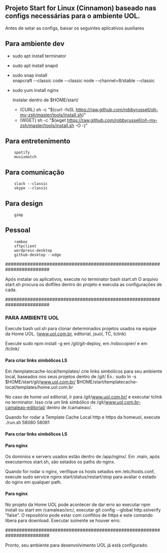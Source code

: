 ## Projeto Start for Linux (Cinnamon) baseado nas configs necessárias para o ambiente UOL.
  Antes de setar as configs, baixar os seguintes aplicativos auxiliares

  ## Para ambiente dev
  - sudo apt install terminator
  - sudo apt install snapd
  - sudo snap install    
        snapcraft --classic
        code --classic
        node --channel=8/stable --classic
  - sudo yum install nginx

    Instalar dentro de $HOME/start/
    - (CURL) sh -c "$(curl -fsSL https://raw.github.com/robbyrussell/oh-my-zsh/master/tools/install.sh)" 
    - (WGET) sh -c "$(wget https://raw.github.com/robbyrussell/oh-my-zsh/master/tools/install.sh -O -)"
  ## Para entretenimento    
        spotify
        musixmatch
  ## Para comunicação
        slack --classic
        skype --classic
  ## Para design
        gimp
  ## Pessoal
        rambox  
        sftpclient
        wordpress-desktop
        github-desktop --edge

########################################################################

Após instalar os aplicativos, execute no terminator bash start.sh
O arquivo start.sh procura os dotfiles dentro do projeto e executa as configurações de cada.

########################################################################

### PARA AMBIENTE UOL ###
Execute bash uol.sh para clonar determinados projetos usados na equipe da Home UOL. (www.uol.com.br, editorial, jsuol, TC, tclink)

Execute sudo npm install -g em /git/git-deploy, em /robocopier/ e em /tclink/

  #### Para criar links simbólicos LS #### 
  Em /templatecache-local/templates/ crie links simbólicos para seu ambiente local, baseados nos seus projetos dentro de /git/
  Ex.: sudo ln -s $HOME/start/git/www.uol.com.br/ $HOME/start/templatecache-local/templates/home.uol.com.br

  No caso de home uol editorial, ir para /git/www.uol.com.br/ e executar  tclink  no terminator. Isso cria um link simbólico de /git/www.uol.com.br-camaleao-editorial/ dentro de /camaleao/.
  
  Quando for rodar a Template Cache Local http e https da homeuol, execute ./run.sh 58080 58081 
  #### Para criar links simbólicos LS ####

  #### Para nginx ####
  Os dominios e servers usados estão dentro de /app/nginx/.
  Em .main, após executarmos start.sh, são setados os paths do nginx. 
  
  Quando for rodar o nginx, verifique os hosts setados em /etc/hosts.conf, execute sudo service nginx start/status/restart/stop para avaliar o estado do nginx em qualquer path.  
  #### Para nginx ####

No projeto da Home UOL pode acontecer de dar erro ao executar npm install ou start em /camaleao/src/, executar git config --global http.sslverify "false". O repositório pode estar com conflitos de https e este comando libera para download. Executar somente se houver erro.

########################################################################

Pronto, seu ambiente para desenvolvimento UOL já está configurado. 